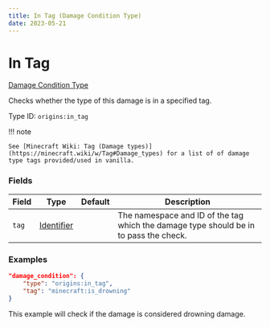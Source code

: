 ```yaml
---
title: In Tag (Damage Condition Type)
date: 2023-05-21
---
```


# In Tag

[Damage Condition Type](../damage_condition_types.md)

Checks whether the type of this damage is in a specified tag.

Type ID: `origins:in_tag`


!!! note

    See [Minecraft Wiki: Tag (Damage types)](https://minecraft.wiki/w/Tag#Damage_types) for a list of of damage type tags provided/used in vanilla.


### Fields

Field | Type | Default | Description
------|------|---------|------------
`tag` | [Identifier](../data_types/identifier.md) | | The namespace and ID of the tag which the damage type should be in to pass the check.


### Examples

```json
"damage_condition": {
    "type": "origins:in_tag",
    "tag": "minecraft:is_drowning"
}
```

This example will check if the damage is considered drowning damage.
